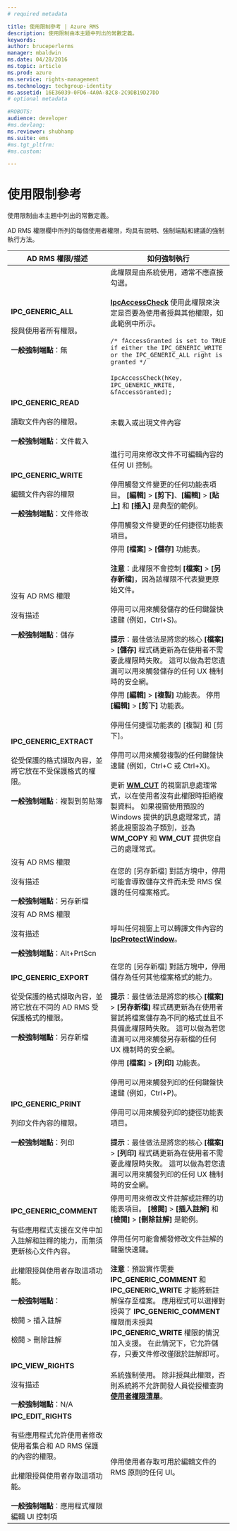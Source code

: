 ```yaml
---
# required metadata

title: 使用限制參考 | Azure RMS
description: 使用限制由本主題中列出的常數定義。
keywords:
author: bruceperlerms
manager: mbaldwin
ms.date: 04/28/2016
ms.topic: article
ms.prod: azure
ms.service: rights-management
ms.technology: techgroup-identity
ms.assetid: 16E36039-0FD6-4A0A-82C8-2C9DB19D27DD
# optional metadata

#ROBOTS:
audience: developer
#ms.devlang:
ms.reviewer: shubhamp
ms.suite: ems
#ms.tgt_pltfrm:
#ms.custom:

---
```


# 使用限制參考

使用限制由本主題中列出的常數定義。

AD RMS 權限欄中所列的每個使用者權限，均具有說明、強制端點和建議的強制執行方法。

| AD RMS 權限/描述 | 如何強制執行 |
|--------------------------|----------------|
|**IPC_GENERIC_ALL** <br><br> 授與使用者所有權限。 <br><br> **一般強制端點**：無 |此權限是由系統使用，通常不應直接勾選。 <br><br> [**IpcAccessCheck**](/rights-management/sdk/2.1/api/win/functions#msipc_ipcaccesscheck) 使用此權限來決定是否要為使用者授與其他權限，如此範例中所示。<br><br> `/* fAccessGranted is set to TRUE if either the IPC_GENERIC_WRITE or the IPC_GENERIC_ALL right is granted */` <br><br> `IpcAccessCheck(hKey, IPC_GENERIC_WRITE, &fAccessGranted);`|
|**IPC_GENERIC_READ** <br><br> 讀取文件內容的權限。 <br><br> **一般強制端點**：文件載入|未載入或出現文件內容|
|**IPC_GENERIC_WRITE** <br><br> 編輯文件內容的權限 <br><br> **一般強制端點**：文件修改|進行可用來修改文件不可編輯內容的任何 UI 控制。 <br><br> 停用觸發文件變更的任何功能表項目。 **[編輯]** > **[剪下]**、**[編輯]** > **[貼上]** 和 **[插入]** 是典型的範例。 <br><br>停用觸發文件變更的任何捷徑功能表項目。|
|沒有 AD RMS 權限 <br><br> 沒有描述 <br><br> **一般強制端點**：儲存 | 停用 **[檔案]** > **[儲存]** 功能表。 <br><br> **注意**：此權限不會控制 **[檔案]** > **[另存新檔]**，因為該權限不代表變更原始文件。<br><br> 停用可以用來觸發儲存的任何鍵盤快速鍵 (例如，Ctrl+S)。<br><br> **提示**：最佳做法是將您的核心 **[檔案]** > **[儲存]** 程式碼更新為在使用者不需要此權限時失敗。 這可以做為若您遺漏可以用來觸發儲存的任何 UX 機制時的安全網。 |
|**IPC_GENERIC_EXTRACT** <br><br> 從受保護的格式擷取內容，並將它放在不受保護格式的權限。 <br><br> **一般強制端點**︰複製到剪貼簿 | 停用 **[編輯]** > **[複製]** 功能表。 停用 **[編輯]** > **[剪下]** 功能表。 <br><br>停用任何捷徑功能表的 [複製] 和 [剪下]。<br><br>停用可以用來觸發複製的任何鍵盤快速鍵 (例如，Ctrl+C 或 Ctrl+X)。<br><br>更新 [**WM_CUT**](https://msdn.microsoft.com/library/windows/desktop/ms649023) 的視窗訊息處理常式，以在使用者沒有此權限時拒絕複製資料。 如果視窗使用預設的 Windows 提供的訊息處理常式，請將此視窗設為子類別，並為 **WM_COPY** 和 **WM_CUT** 提供您自己的處理常式。 |
|沒有 AD RMS 權限 <br><br> 沒有描述 <br><br> **一般強制端點**：另存新檔 |在您的 [另存新檔] 對話方塊中，停用可能會導致儲存文件而未受 RMS 保護的任何檔案格式。|
|沒有 AD RMS 權限 <br><br> 沒有描述 <br><br> **一般強制端點**：Alt+PrtScn|呼叫任何視窗上可以轉譯文件內容的 [**IpcProtectWindow**](/rights-management/sdk/2.1/api/win/functions#msipc_ipcprotectwindow)。|
|**IPC_GENERIC_EXPORT** <br><br> 從受保護的格式擷取內容，並將它放在不同的 AD RMS 受保護格式的權限。 <br><br> **一般強制端點**：另存新檔|在您的 [另存新檔] 對話方塊中，停用儲存為任何其他檔案格式的能力。<br><br>**提示**：最佳做法是將您的核心 **[檔案]** > **[另存新檔]** 程式碼更新為在使用者嘗試將檔案儲存為不同的格式並且不具備此權限時失敗。 這可以做為若您遺漏可以用來觸發另存新檔的任何 UX 機制時的安全網。|
|**IPC_GENERIC_PRINT** <br><br> 列印文件內容的權限。 <br><br> **一般強制端點**：列印|停用 **[檔案]** > **[列印]** 功能表。<br><br>停用可以用來觸發列印的任何鍵盤快速鍵 (例如，Ctrl+P)。<br><br>停用可以用來觸發列印的捷徑功能表項目。<br><br>**提示**：最佳做法是將您的核心 **[檔案]** > **[列印]** 程式碼更新為在使用者不需要此權限時失敗。 這可以做為若您遺漏可以用來觸發列印的任何 UX 機制時的安全網。|
|**IPC_GENERIC_COMMENT** <br><br> 有些應用程式支援在文件中加入註解和註釋的能力，而無須更新核心文件內容。<br><br>此權限授與使用者存取這項功能。 <br><br> **一般強制端點**： <br><br> 檢閱 > 插入註解 <br><br> 檢閱 > 刪除註解 | 停用可用來修改文件註解或註釋的功能表項目。 **[檢閱]** > **[插入註解]** 和 **[檢閱]** > **[刪除註解]** 是範例。 <br><br>停用任何可能會觸發修改文件註解的鍵盤快速鍵。<br><br>**注意**：預設實作需要 **IPC_GENERIC_COMMENT** 和 **IPC_GENERIC_WRITE** 才能將新註解保存至檔案。 應用程式可以選擇對授與了 **IPC_GENERIC_COMMENT** 權限而未授與 **IPC_GENERIC_WRITE** 權限的情況加入支援。 在此情況下，它允許儲存，只要文件修改僅限於註解即可。|
|**IPC_VIEW_RIGHTS** <br><br> 沒有描述 <br><br> **一般強制端點**：N/A|系統強制使用。 除非授與此權限，否則系統將不允許開發人員從授權查詢[**使用者權限清單**](/rights-management/sdk/2.1/api/win/structures#msipc_ipc_user_rights_list)。
|**IPC_EDIT_RIGHTS** <br><br> 有些應用程式允許使用者修改使用者集合和 AD RMS 保護的內容的權限。<br><br>此權限授與使用者存取這項功能。 <br><br> **一般強制端點**︰應用程式權限編輯 UI 控制項|停用使用者存取可用於編輯文件的 RMS 原則的任何 UI。|

 

 

 


<!--HONumber=Jun16_HO2-->



